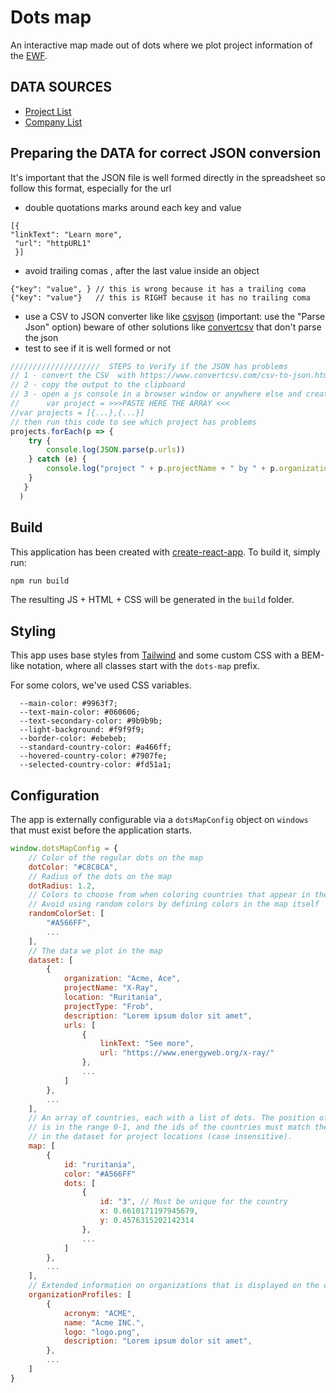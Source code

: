# Dots map

An interactive map made out of dots where we plot project information of the [EWF](https://www.energyweb.org/).

## DATA SOURCES
- [Project List](https://docs.google.com/spreadsheets/d/1xFa9h8hoI8dXxrx6I_9XPfoEk-QUOKJ6C-uELhDJEnk/edit#gid=281767465)
- [Company List](https://docs.google.com/spreadsheets/d/1xbzTPciBTE7KnfW4VEB1o7ILuVcdV52TuZCJQxFRKlg/edit#gid=581177707)

## Preparing the DATA for correct JSON conversion
It's important that the JSON file is well formed directly in the spreadsheet so follow this format, especially for the url

- double quotations marks around each key and value

```
[{
"linkText": "Learn more",
 "url": "httpURL1"
 }]
```
- avoid trailing comas  ,  after the last value inside an object

```
{"key": "value", } // this is wrong because it has a trailing coma
{"key": "value"}   // this is RIGHT because it has no trailing coma
```
- use a CSV to JSON converter like like [csvjson](https://csvjson.com/csv2json) (important: use the "Parse Json" option)
beware of other solutions like [convertcsv](https://www.convertcsv.com/csv-to-json.htm) that don't parse the json
- test to see if it is well formed or not

```js
////////////////////  STEPS to Verify if the JSON has problems
// 1 - convert the CSV  with https://www.convertcsv.com/csv-to-json.htm
// 2 - copy the output to the clipboard
// 3 - open a js console in a browser window or anywhere else and create an object
//      var project = >>>PASTE HERE THE ARRAY <<< 
//var projects = [{...},{...}]
// then run this code to see which project has problems
projects.forEach(p => { 
    try {
        console.log(JSON.parse(p.urls))
    } catch (e) {
        console.log("project " + p.projectName + " by " + p.organization + "  - has problems e: " + e) 
    }
   }  
  )
```

## Build

This application has been created with [create-react-app](https://create-react-app.dev/). To build it, simply run:

```bash
npm run build
```

The resulting JS + HTML + CSS will be generated in the `build` folder.

## Styling

This app uses base styles from [Tailwind](https://tailwindcss.com/) and some custom CSS with a BEM-like notation, where all classes start with the `dots-map` prefix.

For some colors, we've used CSS variables.

```
  --main-color: #9963f7;
  --text-main-color: #060606;
  --text-secondary-color: #9b9b9b;
  --light-background: #f9f9f9;
  --border-color: #ebebeb;
  --standard-country-color: #a466ff;
  --hovered-country-color: #7907fe;
  --selected-country-color: #fd51a1;
```

## Configuration

The app is externally configurable via a `dotsMapConfig` object on `windows` that must exist before the application starts.

```js
window.dotsMapConfig = {
    // Color of the regular dots on the map
    dotColor: "#C8C8CA",
    // Radius of the dots on the map
    dotRadius: 1.2,
    // Colors to choose from when coloring countries that appear in the dataset
    // Avoid using random colors by defining colors in the map itself
    randomColorSet: [
        "#A566FF",
        ...
    ],
    // The data we plot in the map
    dataset: [
        {
            organization: "Acme, Ace",
            projectName: "X-Ray",
            location: "Ruritania",
            projectType: "Frob",
            description: "Lorem ipsum dolor sit amet",
            urls: [
                {
                    linkText: "See more",
                    url: "https://www.energyweb.org/x-ray/"
                },
                ...
            ]
        },
        ...
    ],
    // An array of countries, each with a list of dots. The position of the dots
    // is in the range 0-1, and the ids of the countries must match the ones used
    // in the dataset for project locations (case insensitive).
    map: [
        {
            id: "ruritania",
            color: "#A566FF"
            dots: [
                {
                    id: "3", // Must be unique for the country
                    x: 0.6610171197945679,
                    y: 0.4576315202142314
                },
                ...
            ]
        },
        ...
    ],
    // Extended information on organizations that is displayed on the clients dropdown
    organizationProfiles: [
        {
            acronym: "ACME",
            name: "Acme INC.",
            logo: "logo.png",
            description: "Lorem ipsum dolor sit amet",
        },
        ...
    ]
}
```
